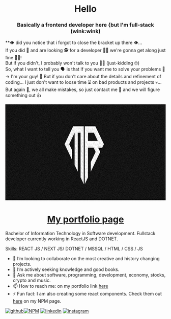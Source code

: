 ### <h1 align="center">Hello</h1>
#### <h3 align="center">Basically a frontend developer here {but I'm full-stack (wink:wink) </h3>

**👁️ did you notice that i forgot to close the bracket up there 👁️...<br/>
If you did 🥷 and are looking 🕵️‍ for a developer 👨‍💻 we're gonna get along just fine 🫶🏼!<br/> But if you didn't, I probably won't talk to you 🤷‍♂️ (just-kidding 🙄)<br/>
So, what I want to tell you 🗣️ is that If you want me to solve your problems 🚩 -> I'm your guy! 🫡 But if you don't care about the details and refinement of coding... I just don't want to loose time ⌛ on bad products and projects 💀...<br/>
But again 🤔, we all make mistakes, so just contact me 🤙 and we will figure something out  👍 

<a href="[https://miranraz.github.io/MyPortfolio](https://miranraz.github.io/)/"><img src='https://raw.githubusercontent.com/MiranRaz/MiranRaz/main/banner.png' alt='miranraz' height='300' width='100%'></a>

<h1 align="center"><a href="https://miranraz.github.io/" color="black">My portfolio page</a></h1>

Bachelor of Information Technology in Software development. Fullstack developer currently working in ReactJS and DOTNET.   

Skills: REACT JS / NEXT JS/ DOTNET / MSSQL / HTML / CSS / JS 

- 🔭 I’m looking to collaborate on the most creative and history changing projects. 
- 🤔 I’m actively seeking knowledge and good books. 
- 💬 Ask me about software, programming, development, economy, stocks, crypto and music. 
- 📫 How to reach me: on my portfolio link <a href ="[https://miranraz.github.io/MyPortfolio](https://miranraz.github.io/)" target="_blank">here</a>  
- ⚡ Fun fact: I am also creating some react components. Check them out <a href=https://www.npmjs.com/~miranraz target="_blank">here</a> on my NPM page.

[<img src='https://cdn.jsdelivr.net/npm/simple-icons@3.0.1/icons/github.svg' alt='github' height='40'>](https://github.com/MiranRaz)[<img src='https://cdn.jsdelivr.net/npm/simple-icons@3.0.1/icons/npm.svg' alt='NPM' height='40'>](https://www.npmjs.com/~miranraz) [<img src='https://cdn.jsdelivr.net/npm/simple-icons@3.0.1/icons/linkedin.svg' alt='linkedin' height='40'>](https://www.linkedin.com/in/miran-raznatovic//)  [<img src='https://cdn.jsdelivr.net/npm/simple-icons@3.0.1/icons/instagram.svg' alt='instagram' height='40'>](https://instagram.com/korisniknijepronadjen/)  

